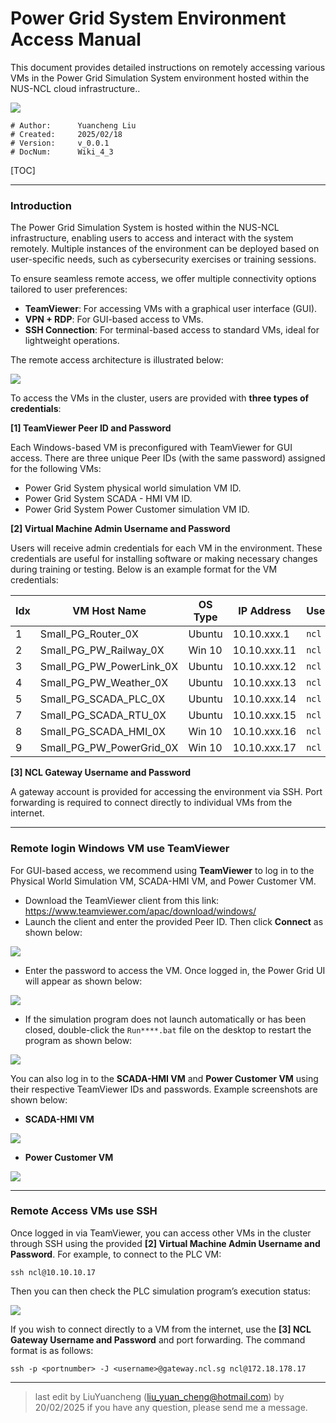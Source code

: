 # Power Grid System Environment Access Manual

This document provides detailed instructions on remotely accessing various VMs in the Power Grid Simulation System environment hosted within the NUS-NCL cloud infrastructure.. 

![](../img/logo_small.png)

```
# Author:      Yuancheng Liu
# Created:     2025/02/18
# Version:     v_0.0.1
# DocNum:      Wiki_4_3
```

[TOC]

------

### Introduction

The Power Grid Simulation System is hosted within the NUS-NCL infrastructure, enabling users to access and interact with the system remotely. Multiple instances of the environment can be deployed based on user-specific needs, such as cybersecurity exercises or training sessions.

To ensure seamless remote access, we offer multiple connectivity options tailored to user preferences:

- **TeamViewer**: For accessing VMs with a graphical user interface (GUI).
- **VPN + RDP**: For GUI-based access to VMs.
- **SSH Connection**: For terminal-based access to standard VMs, ideal for lightweight operations.

The remote access architecture is illustrated below:

![](img/s_03.png)

To access the VMs in the cluster, users are provided with **three types of credentials**:

**[1] TeamViewer Peer ID and Password** 

Each Windows-based VM is preconfigured with TeamViewer for GUI access. There are three unique Peer IDs (with the same password) assigned for the following VMs:

- Power Grid System physical world simulation VM ID.
- Power Grid System SCADA - HMI VM ID. 
- Power Grid System Power Customer simulation VM ID.

**[2] Virtual Machine Admin Username and Password**

Users will receive admin credentials for each VM in the environment. These credentials are useful for installing software or making necessary changes during training or testing. Below is an example format for the VM credentials:

| Idx  | VM Host Name             | OS Type | IP Address   | Username | Password  |
| ---- | ------------------------ | ------- | ------------ | -------- | --------- |
| 1    | Small_PG_Router_0X       | Ubuntu  | 10.10.xxx.1  | `ncl`    | `*******` |
| 2    | Small_PG_PW_Railway_0X   | Win 10  | 10.10.xxx.11 | `ncl`    | `*******` |
| 3    | Small_PG_PW_PowerLink_0X | Ubuntu  | 10.10.xxx.12 | `ncl`    | `*******` |
| 4    | Small_PG_PW_Weather_0X   | Ubuntu  | 10.10.xxx.13 | `ncl`    | `*******` |
| 5    | Small_PG_SCADA_PLC_0X    | Ubuntu  | 10.10.xxx.14 | `ncl`    | `*******` |
| 7    | Small_PG_SCADA_RTU_0X    | Ubuntu  | 10.10.xxx.15 | `ncl`    | `*******` |
| 8    | Small_PG_SCADA_HMI_0X    | Win 10  | 10.10.xxx.16 | `ncl`    | `*******` |
| 9    | Small_PG_PW_PowerGrid_0X | Win 10  | 10.10.xxx.17 | `ncl`    | `*******` |

**[3] NCL Gateway Username and Password**

A gateway account is provided for accessing the environment via SSH. Port forwarding is required to connect directly to individual VMs from the internet.

------

### Remote login Windows VM use TeamViewer

For GUI-based access, we recommend using **TeamViewer** to log in to the Physical World Simulation VM, SCADA-HMI VM, and Power Customer VM.

- Download the TeamViewer client from this link: https://www.teamviewer.com/apac/download/windows/
- Launch the client and enter the provided Peer ID. Then click **Connect** as shown below:

![](img/s_04.png)

- Enter the password to access the VM. Once logged in, the Power Grid UI will appear as shown below:

![](img/s_05.png)

- If the simulation program does not launch automatically or has been closed, double-click the `Run****.bat` file on the desktop to restart the program as shown below:

![](img/s_06.png)

You can also log in to the **SCADA-HMI VM** and **Power Customer VM** using their respective TeamViewer IDs and passwords. Example screenshots are shown below:

- **SCADA-HMI VM**

![](img/s_07.png)

- **Power Customer VM**

![](img/s_08.png)



------

### Remote Access VMs use SSH

Once logged in via TeamViewer, you can access other VMs in the cluster through SSH using the provided **[2] Virtual Machine Admin Username and Password**. For example, to connect to the PLC VM:

```
ssh ncl@10.10.10.17
```

Then you can then check the PLC simulation program’s execution status:

![](img/s_09.png)

If you wish to connect directly to a VM from the internet, use the **[3] NCL Gateway Username and Password** and port forwarding. The command format is as follows:

```
ssh -p <portnumber> -J <username>@gateway.ncl.sg ncl@172.18.178.17
```



------

> last edit by LiuYuancheng (liu_yuan_cheng@hotmail.com) by 20/02/2025 if you have any question, please send me a message. 